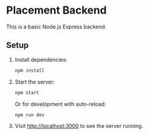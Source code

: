 # Placement Backend

This is a basic Node.js Express backend.

## Setup

1. Install dependencies:

   ```bash
   npm install
   ```

2. Start the server:

   ```bash
   npm start
   ```

   Or for development with auto-reload:

   ```bash
   npm run dev
   ```

3. Visit [http://localhost:3000](http://localhost:3000) to see the server running.
